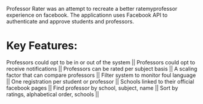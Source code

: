 <!DOCTYPE html>
<html>
<p>
Professor Rater was an attempt to recreate a better ratemyprofessor experience on facebook. The applicationn uses Facebook API to authenticate and approve students and professors.
</p>
<h1>
Key Features:
</h1>
</html>
Professors could opt to be in or out of the system ||
Professors could opt to receive notifications ||
Professors can be rated per subject basis ||
A scaling factor that can compare professors ||
Filter system to monitor foul language ||
One registration per student or professor ||
Schools linked to their official facebook pages ||
Find professor by school, subject, name ||
Sort by ratings, alphabetical order, schools ||
